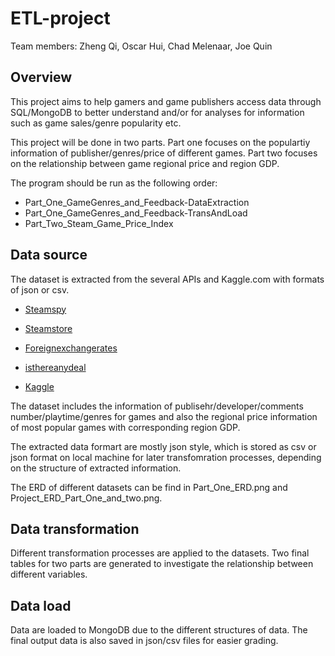# ETL-project

Team members: Zheng Qi, Oscar Hui, Chad Melenaar, Joe Quin

## Overview

This project aims to help gamers and game publishers access data through SQL/MongoDB to better understand and/or for analyses for information such as game sales/genre popularity etc.

This project will be done in two parts. Part one focuses on the populartiy information of publisher/genres/price of different games. Part two focuses on the relationship between game regional price and region GDP.

The program should be run as the following order:

* Part_One_GameGenres_and_Feedback-DataExtraction
* Part_One_GameGenres_and_Feedback-TransAndLoad
* Part_Two_Steam_Game_Price_Index

## Data source

The dataset is extracted from the several APIs and Kaggle.com with formats of json or csv.

* [Steamspy](https://steamspy.com/api.php)

* [Steamstore](http://store.steampowered.com/api/appdetails/)

* [Foreignexchangerates](https://exchangeratesapi.io/)

* [isthereanydeal](https://api.isthereanydeal.com/)

* [Kaggle](https://www.kaggle.com/)

The dataset includes the information of publisehr/developer/comments number/playtime/genres for games and also the regional price information of most popular games with corresponding region GDP.

The extracted data formart are mostly json style, which is stored as csv or json format on local machine for later transfomration processes, depending on the structure of extracted information.

The ERD of different datasets can be find in Part_One_ERD.png and Project_ERD_Part_One_and_two.png.

## Data transformation

Different transformation processes are applied to the datasets. Two final tables for two parts are generated to investigate the relationship between different variables.

## Data load

Data are loaded to MongoDB due to the different structures of data.
The final output data is also saved in json/csv files for easier grading.
